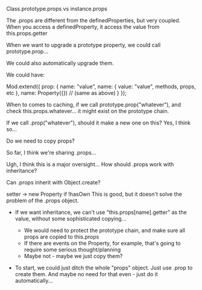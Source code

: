 Class.prototype.props
vs
instance.props

The .props are different from the definedProperties, but very coupled.  When you access a definedProperty, it access the value from this.props.getter

When we want to upgrade a prototype property, we could call prototype.prop...

We could also automatically upgrade them.

We could have:

Mod.extend({
	prop: {
		name: "value",
		name: {
			value: "value",
			methods, props, etc
		},
		name: Property({}) // (same as above)
	}
});

When to comes to caching, if we call prototype.prop("whatever"), and check this.props.whatever... it might exist on the prototype chain.

If we call .prop("whatever"), should it make a new one on this?  Yes, I think so...

Do we need to copy props?

So far, I think we're sharing .props...

Ugh, I think this is a major oversight... How should .props work with inheritance?

Can .props inherit with Object.create?


setter -> new Property if !hasOwn
This is good, but it doesn't solve the problem of the .props object.

* If we want inheritance, we can't use "this.props[name].getter" as the value, without some sophisticated copying...
	* We would need to protect the prototype chain, and make sure all props are copied to this.props
	* If there are events on the Property, for example, that's going to require some serious thought/planning
	* Maybe not - maybe we just copy them?

* To start, we could just ditch the whole "props" object.  Just use .prop to create them.  And maybe no need for that even - just do it automatically...